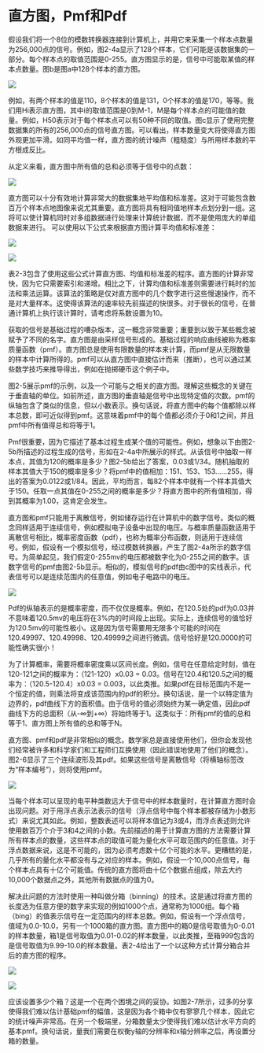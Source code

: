 # 直方图，Pmf和Pdf

假设我们将一个8位的模数转换器连接到计算机上，并用它来采集一个样本点数量为256,000点的信号。例如，图2-4a显示了128个样本，它们可能是该数据集的一部分。每个样本点的取值范围是0-255。直方图显示的是，信号中可能取某值的样本点数量。图b是图a中128个样本的直方图。

![](../.gitbook/assets/f_2_4.gif)

例如，有两个样本的值是110，8个样本的值是131，0个样本的值是170，等等。我们用Hi表示直方图，其中i的取值范围是0到M-1，M是每个样本点的可能值的数量。例如，H50表示对于每个样本点可以有50种不同的取值。图c显示了使用完整数据集的所有的256,000点的信号直方图。可以看出，样本数量变大将使得直方图外观更加平滑。如同平均值一样，直方图的统计噪声（粗糙度）与所用样本数的平方根成反比。

从定义来看，直方图中所有值的总和必须等于信号中的点数：

![](../.gitbook/assets/e_2_5.gif)

直方图可以十分有效地计算非常大的数据集地平均值和标准差。这对于可能包含数百万个样本点地图像来说尤其重要。直方图将具有相同值地样本点划分到一组。这将可以使计算机同时对多组数据进行处理来计算统计数据，而不是使用庞大的单组数据来进行。 可以使用以下公式来根据直方图计算平均值和标准差：

![](../.gitbook/assets/e_2_6.gif)

![](../.gitbook/assets/e_2_7.gif)

表2-3包含了使用这些公式计算直方图、均值和标准差的程序。直方图的计算非常快，因为它只需要索引和递增。相比之下，计算均值和标准差则需要进行耗时的加法和乘法运算。该算法的策略是仅对直方图中的几个数字进行这些慢速操作，而不是对大量样本。这使得该算法的速率较先前描述的快很多。对于很长的信号，在普通计算机上执行该计算时，请考虑将系数设置为10。

获取的信号是基础过程的嘈杂版本，这一概念非常重要；重要到以致于某些概念被赋予了不同的名字。直方图是由采样信号形成的。基础过程的响应曲线被称为概率质量函数（pmf）。直方图总是使用有限数量的样本来计算，而pmf是从无限数量的样本中计算所得的。pmf可以从直方图中直接估计而来（推断），也可以通过某些数学技巧来推导得出，例如在抛掷硬币这个例子中。

图2-5展示pmf的示例，以及一个可能与之相关的直方图。理解这些概念的关键在于垂直轴的单位。如前所述，直方图的垂直轴是信号中出现特定值的次数。pmf的纵轴包含了类似的信息，但以小数表示。换句话说，将直方图中的每个值都除以样本总数，即可近似得到pmf。这意味着pmf中的每个值都必须介于0和1之间，并且pmf中所有值得总和将等于1。

Pmf很重要，因为它描述了基本过程生成某个值的可能性。例如，想象以下由图2-5b所描述的过程生成的信号，形如在2-4a中所展示的样式。从该信号中抽取一样本点，其值为120的概率是多少？图2-5b给出了答案，0.03或1/34。随机抽取的样本其值大于150的概率是多少？将pmf中的值相加：151、153、153……255，得出的答案为0.0122或1/84。因此，平均而言，每82个样本中就有一个样本其值大于150。任取一点其值在0-255之间的概率是多少？将直方图中的所有值相加，得到其概率为1.00，这肯定会发生。

直方图和pmf只能用于离散信号，例如储存运行在计算机中的数字信号。类似的概念同样适用于连续信号，例如模拟电子设备中出现的电压。与概率质量函数适用于离散信号相比，概率密度函数（pdf），也称为概率分布函数，则适用于连续信号。例如，假设有一个模拟信号，经过模数转换器，产生了图2-4a所示的数字信号。为简单起见，我们假定0-255mv的电压都被数字化为0-255之间的数字。该数字信号的pmf由图2-5b显示。相似的，模拟信号的pdf由c图中的实线表示，代表信号可以是连续范围内的任意值，例如电子电路中的电压。

![](../.gitbook/assets/f_2_5.gif)

Pdf的纵轴表示的是概率密度，而不仅仅是概率。例如，在120.5处的pdf为0.03并不意味着120.5mv的电压将在3%内的时间段上出现。实际上，连续信号的值恰好为120.5mv的可能性极小。这是因为信号需要用无限多个可能的时间在120.49997、120.49998、120.49999之间进行微调。信号恰好是120.0000的可能性确实很小！

为了计算概率，需要将概率密度乘以区间长度。例如，信号在任意给定时刻，值在120-121之间的概率为：（121-120）x0.03 = 0.03。信号在120.4和120.5之间的概率为：（120.5-120.4）x0.03 = 0.003，以此类推。如果pdf在目标范围内不是一个恒定的值，则乘法将变成该范围内的pdf的积分。换句话说，是一个以特定值为边界的，pdf曲线下方的面积值。由于信号的值必须始终为某一确定值，因此pdf曲线下方的总面积（从-∞到+∞）将始终等于1。这类似于：所有pmf的值的总和等于1、直方图上所有值的总和等于N。

直方图、pmf和pdf是非常相似的概念。数学家总是直接使用他们，但你会发现他们经常被许多和科学家们和工程师们互换使用（因此错误地使用了他们的概念）。图2-6显示了三个连续波形及其pdf。如果这些信号是离散信号（将横轴标签改为“样本编号”），则将使用pmf。

![](../.gitbook/assets/f_2_6.gif)

当每个样本可以呈现的电平种类数远大于信号中的样本数量时，在计算直方图时会出现问题。对于用浮点表示法表示的信号（浮点信号中每个样本都被存储为小数形式）来说尤其如此。例如，整数表述可以将样本值记为3或4，而浮点表述则允许使用数百万个介于3和4之间的小数。先前描述的用于计算直方图的方法需要计算所有样本点的数量，这些样本点的取值可能为量化水平可取范围内的任意值。对于浮点数据来说，这是不可能的，因为必须考虑数十亿个可能的水平。更糟糕的是，几乎所有的量化水平都没有与之对应的样本。例如，假设一个10,000点信号，每个样本点具有十亿个可能值。传统的直方图将由十亿个数据点组成，除去大约10,000个数据点之外，其他所有数据点的值为0。

解决此问题的方法时使用一种叫做分箱（binning）的技术。这是通过将直方图的长度选为任意方便的数字来实现的例如1000个点，通常称为1000组。每个箱（bing）的值表示信号在一定范围内的样本总数。例如，假设有一个浮点信号，值域为0.0-10.0，另有一个1000箱的直方图。直方图中的箱0是信号取值为0-0.01的样本数量，箱1是信号取值为0.01-0.02的样本数量，以此类推，至箱999包含的是信号取值为9.99-10.0的样本数量。表2-4给出了一个以这种方式计算分箱合并后的直方图的程序。

![](../.gitbook/assets/t_2_4.gif)

![](../.gitbook/assets/f_2_7.gif)

应该设置多少个箱？这是一个在两个困境之间的妥协。如图2-7所示，过多的分享使得我们难以估计基础pmf的幅值，这是因为各个箱中仅有寥寥几个样本，因此它的统计噪声非常高。在另一个极端里，分箱数量太少使得我们难以估计水平方向的基本pmf。换句话说，量我们需要在权衡y轴的分辨率和x轴分辨率之后，再设置分箱的数量。

